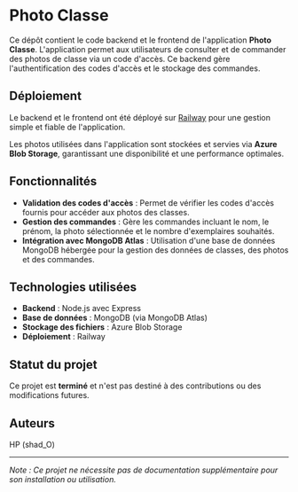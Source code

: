 # Photo Classe

Ce dépôt contient le code backend et le frontend de l'application **Photo Classe**. 
L'application permet aux utilisateurs de consulter et de commander des photos de classe via un code d'accès. Ce backend gère l'authentification des codes d'accès et le stockage des commandes.

## Déploiement

Le backend et le frontend ont été déployé sur [Railway](https://railway.app) pour une gestion simple et fiable de l'application. 

Les photos utilisées dans l'application sont stockées et servies via **Azure Blob Storage**, garantissant une disponibilité et une performance optimales.

## Fonctionnalités

- **Validation des codes d'accès** : Permet de vérifier les codes d'accès fournis pour accéder aux photos des classes.
- **Gestion des commandes** : Gère les commandes incluant le nom, le prénom, la photo sélectionnée et le nombre d'exemplaires souhaités.
- **Intégration avec MongoDB Atlas** : Utilisation d'une base de données MongoDB hébergée pour la gestion des données de classes, des photos et des commandes.

## Technologies utilisées

- **Backend** : Node.js avec Express
- **Base de données** : MongoDB (via MongoDB Atlas)
- **Stockage des fichiers** : Azure Blob Storage
- **Déploiement** : Railway

## Statut du projet

Ce projet est **terminé** et n'est pas destiné à des contributions ou des modifications futures.

## Auteurs

HP (shad_O)

---

*Note : Ce projet ne nécessite pas de documentation supplémentaire pour son installation ou utilisation.* 

